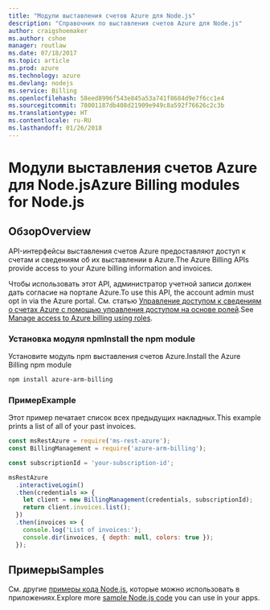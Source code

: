 ```yaml
---
title: "Модули выставления счетов Azure для Node.js"
description: "Справочник по выставления счетов Azure для Node.js"
author: craigshoemaker
ms.author: cshoe
manager: routlaw
ms.date: 07/18/2017
ms.topic: article
ms.prod: azure
ms.technology: azure
ms.devlang: nodejs
ms.service: Billing
ms.openlocfilehash: 58eed8996f543e845a53a741f8684d9e7f6cc1e4
ms.sourcegitcommit: 78001187db408d21909e949c8a592f76626c2c3b
ms.translationtype: HT
ms.contentlocale: ru-RU
ms.lasthandoff: 01/26/2018
---
```

# <a name="azure-billing-modules-for-nodejs"></a><span data-ttu-id="fed63-103">Модули выставления счетов Azure для Node.js</span><span class="sxs-lookup"><span data-stu-id="fed63-103">Azure Billing modules for Node.js</span></span>

## <a name="overview"></a><span data-ttu-id="fed63-104">Обзор</span><span class="sxs-lookup"><span data-stu-id="fed63-104">Overview</span></span>
<span data-ttu-id="fed63-105">API-интерфейсы выставления счетов Azure предоставляют доступ к счетам и сведениям об их выставлении в Azure.</span><span class="sxs-lookup"><span data-stu-id="fed63-105">The Azure Billing APIs provide access to your Azure billing information and invoices.</span></span>

<span data-ttu-id="fed63-106">Чтобы использовать этот API, администратор учетной записи должен дать согласие на портале Azure.</span><span class="sxs-lookup"><span data-stu-id="fed63-106">To use this API, the account admin must opt in via the Azure portal.</span></span> <span data-ttu-id="fed63-107">См. статью [Управление доступом к сведениям о счетах Azure с помощью управления доступом на основе ролей](https://docs.microsoft.com/azure/billing/billing-manage-access).</span><span class="sxs-lookup"><span data-stu-id="fed63-107">See [Manage access to Azure billing using roles](https://docs.microsoft.com/azure/billing/billing-manage-access).</span></span>

### <a name="install-the-npm-module"></a><span data-ttu-id="fed63-108">Установка модуля npm</span><span class="sxs-lookup"><span data-stu-id="fed63-108">Install the npm module</span></span> 

<span data-ttu-id="fed63-109">Установите модуль npm выставления счетов Azure.</span><span class="sxs-lookup"><span data-stu-id="fed63-109">Install the Azure Billing npm module</span></span> 

```bash
npm install azure-arm-billing
```
### <a name="example"></a><span data-ttu-id="fed63-110">Пример</span><span class="sxs-lookup"><span data-stu-id="fed63-110">Example</span></span> 
 
<span data-ttu-id="fed63-111">Этот пример печатает список всех предыдущих накладных.</span><span class="sxs-lookup"><span data-stu-id="fed63-111">This example prints a list of all of your past invoices.</span></span>
 
```javascript 
const msRestAzure = require('ms-rest-azure');
const BillingManagement = require('azure-arm-billing');

const subscriptionId = 'your-subscription-id';

msRestAzure
  .interactiveLogin()
  .then(credentials => {
    let client = new BillingManagement(credentials, subscriptionId);
    return client.invoices.list();
  })
  .then(invoices => {
    console.log('List of invoices:');
    console.dir(invoices, { depth: null, colors: true });
  });
``` 


## <a name="samples"></a><span data-ttu-id="fed63-112">Примеры</span><span class="sxs-lookup"><span data-stu-id="fed63-112">Samples</span></span>

<span data-ttu-id="fed63-113">См. другие [примеры кода Node.js](https://azure.microsoft.com/resources/samples/?platform=nodejs), которые можно использовать в приложениях.</span><span class="sxs-lookup"><span data-stu-id="fed63-113">Explore more [sample Node.js code](https://azure.microsoft.com/resources/samples/?platform=nodejs) you can use in your apps.</span></span>
